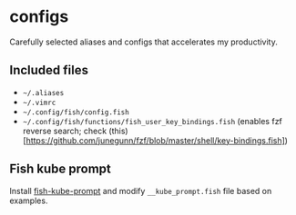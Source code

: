 # configs
Carefully selected aliases and configs that accelerates my productivity.

## Included files
* `~/.aliases`
* `~/.vimrc`
* `~/.config/fish/config.fish`
* `~/.config/fish/functions/fish_user_key_bindings.fish` (enables fzf reverse search; check (this)[https://github.com/junegunn/fzf/blob/master/shell/key-bindings.fish]) 

## Fish kube prompt
Install [fish-kube-prompt](https://github.com/aluxian/fish-kube-prompt#install) and modify `__kube_prompt.fish` file based on examples.

